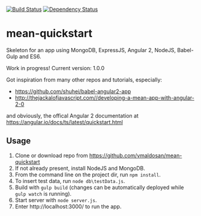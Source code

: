 [![Build Status](https://travis-ci.org/vmaldosan/mean-quickstart.svg?branch=master)](https://travis-ci.org/vmaldosan/mean-quickstart)
[![Dependency Status](https://david-dm.org/vmaldosan/mean-quickstart.svg)](https://david-dm.org/vmaldosan/mean-quickstart)

# mean-quickstart
Skeleton for an app using MongoDB, ExpressJS, Angular 2, NodeJS, Babel-Gulp and ES6.

Work in progress! 
Current version: 1.0.0

Got inspiration from many other repos and tutorials, especially:
* https://github.com/shuhei/babel-angular2-app
* http://thejackalofjavascript.com//developing-a-mean-app-with-angular-2-0

and obviously, the offical Angular 2 documentation at https://angular.io/docs/ts/latest/quickstart.html

## Usage

1. Clone or download repo from https://github.com/vmaldosan/mean-quickstart
2. If not already present, install NodeJS and MongoDB.
3. From the command line on the project dir, run ```npm install```.
4. To insert test data, run ```node db\testData.js```.
5. Build with ```gulp build``` (changes can be automatically deployed while ```gulp watch``` is running).
5. Start server with ```node server.js```.
6. Enter http://localhost:3000/ to run the app.
